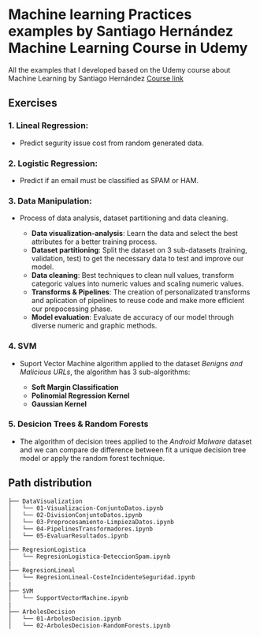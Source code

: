 # Machine learning Practices examples by Santiago Hernández Machine Learning Course in Udemy

All the examples that I developed based on the Udemy course about Machine Learning
by Santiago Hernández [Course link](https://www.udemy.com/course/machine-learning-desde-cero/) 

## Exercises

### 1. Lineal Regression:
- Predict segurity issue cost from random generated data.

### 2. Logistic Regression:
- Predict if an email must be classified as SPAM or HAM.

### 3. Data Manipulation:
- Process of data analysis, dataset partitioning and data cleaning.

    * **Data visualization-analysis**: Learn the data and select the best attributes for a better training process. 
    * **Dataset partitioning**: Split the dataset on 3 sub-datasets (training, validation, test)
    to get the necessary data to test and improve our model.
    * **Data cleaning**: Best techniques to clean null values, transform categoric values into
    numeric values and scaling numeric values.
    * **Transforms & Pipelines**: The creation of personalizated transforms and
    aplication of pipelines to reuse code and make more efficient our prepocessing phase. 
    * **Model evaluation**: Evaluate de accuracy of our model through diverse numeric and
    graphic methods.

### 4. SVM
- Suport Vector Machine algorithm applied to the dataset *Benigns and Malicious URLs*, the algorithm has 3 sub-algorithms:

    * **Soft Margin Classification**
    * **Polinomial Regression Kernel**
    * **Gaussian Kernel**

### 5. Desicion Trees & Random Forests
- The algorithm of decision trees applied to the *Android Malware* dataset and 
we can compare de difference between fit a unique decision tree model or apply
the random forest technique.


## Path distribution

    ├── DataVisualization
    │   └── 01-Visualizacion-ConjuntoDatos.ipynb
    │   └── 02-DivisionConjuntoDatos.ipynb
    │   └── 03-Preprocesamiento-LimpiezaDatos.ipynb
    │   └── 04-PipelinesTransformadores.ipynb
    │   └── 05-EvaluarResultados.ipynb
    |
    ├── RegresionLogistica
    │   └── RegresionLogistica-DeteccionSpam.ipynb
    |
    ├── RegresionLineal
    │   └── RegresionLineal-CosteIncidenteSeguridad.ipynb
    |
    ├── SVM
    │   └── SupportVectorMachine.ipynb
    |
    ├── ArbolesDecision
    │   └── 01-ArbolesDecision.ipynb
    │   └── 02-ArbolesDecision-RandomForests.ipynb
    
